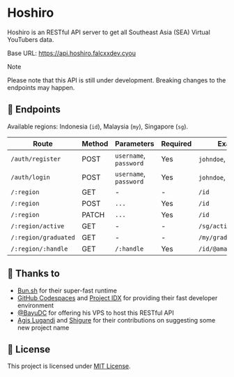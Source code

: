 # Hoshiro

Hoshiro is an RESTful API server to get all Southeast Asia (SEA) Virtual YouTubers data.

Base URL: https://api.hoshiro.falcxxdev.cyou

> [!NOTE]
> Please note that this API is still under development. Breaking changes to the endpoints may happen.

## 🚦 Endpoints

Available regions: Indonesia (`id`), Malaysia (`my`), Singapore (`sg`).

| Route                | Method | Parameters             | Required | Examples               |
| -------------------- | ------ | ---------------------- | -------- | ---------------------- |
| `/auth/register`     | POST   | `username`, `password` | Yes      | `johndoe`, `john123`   |
| `/auth/login`        | POST   | `username`, `password` | Yes      | `johndoe`, `john123`   |
| `/:region`           | GET    | -                      | -        | `/id`                  |
| `/:region`           | POST   | `...`                  | Yes      | `/id`                  |
| `/:region`           | PATCH  | `...`                  | Yes      | `/id`                  |
| `/:region/active`    | GET    | -                      | -        | `/sg/active`           |
| `/:region/graduated` | GET    | -                      | -        | `/my/graduated`        |
| `/:region/:handle`   | GET    | `/:handle`             | Yes      | `/id/@amayaclorentine` |

## 💖 Thanks to

-   [Bun.sh](https://bun.sh) for their super-fast runtime
-   [GitHub Codespaces](https://github.com/codespaces) and [Project IDX](https://idx.dev) for providing their fast developer environment
-   [@BayuDC](https://github.com/BayuDC) for offering his VPS to host this RESTful API
-   [Agis Lugandi](https://www.instagram.com/lugandiagis) and [Shigure](https://www.facebook.com/ahmad.supriono.359) for their contributions on suggesting some new project name

## 📃 License

This project is licensed under [MIT License](./LICENSE).

